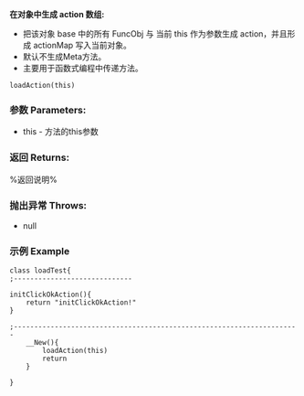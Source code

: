 **在对象中生成 action 数组:**

- 把该对象 base 中的所有 FuncObj 与 当前 this 作为参数生成 action，并且形成 actionMap 写入当前对象。
- 默认不生成Meta方法。
- 主要用于函数式编程中传递方法。

```autohotkey
loadAction(this)
```

### 参数 Parameters: 

- this - 方法的this参数

### 返回 Returns: 
%返回说明%
### 抛出异常 Throws: 
- null
### 示例 Example
```autohotkey
class loadTest{
;-----------------------------

initClickOkAction(){
	return "initClickOkAction!"
}

;---------------------------------------------------------------------- 
	__New(){
		loadAction(this)
		return
	}
	
}
```